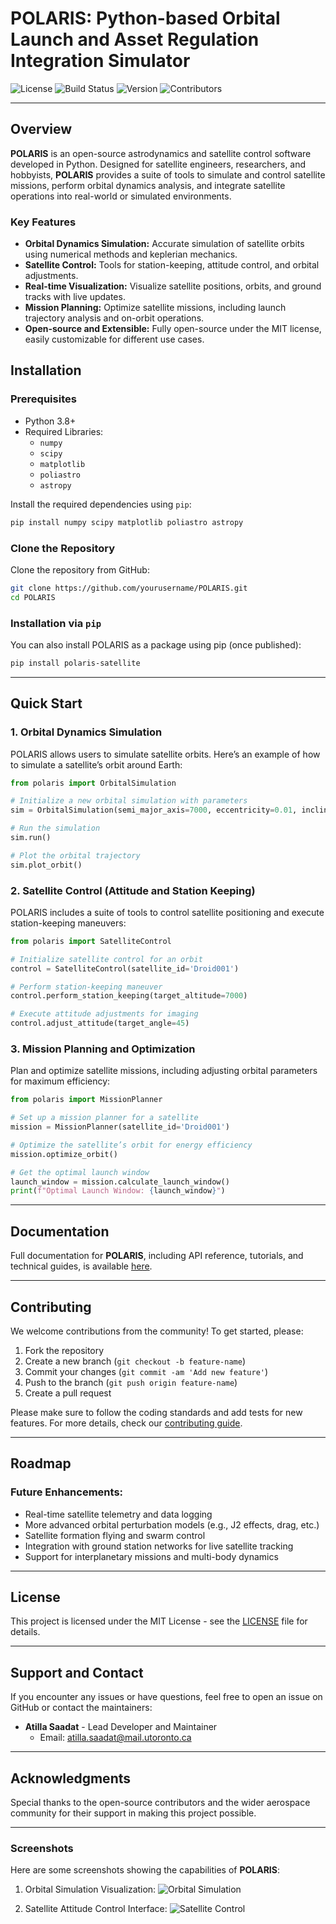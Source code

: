 
# **POLARIS**: Python-based Orbital Launch and Asset Regulation Integration Simulator

![License](https://img.shields.io/github/license/asaadat/POLARIS)
![Build Status](https://img.shields.io/github/actions/workflow/status/asaadat/POLARIS/build.yml)
![Version](https://img.shields.io/github/v/release/asaadat/POLARIS)
![Contributors](https://img.shields.io/github/contributors/asaadat/POLARIS)

---

## **Overview**

**POLARIS** is an open-source astrodynamics and satellite control software developed in Python. Designed for satellite engineers, researchers, and hobbyists, **POLARIS** provides a suite of tools to simulate and control satellite missions, perform orbital dynamics analysis, and integrate satellite operations into real-world or simulated environments.

### **Key Features**
- **Orbital Dynamics Simulation:** Accurate simulation of satellite orbits using numerical methods and keplerian mechanics.
- **Satellite Control:** Tools for station-keeping, attitude control, and orbital adjustments.
- **Real-time Visualization:** Visualize satellite positions, orbits, and ground tracks with live updates.
- **Mission Planning:** Optimize satellite missions, including launch trajectory analysis and on-orbit operations.
- **Open-source and Extensible:** Fully open-source under the MIT license, easily customizable for different use cases.

## **Installation**

### **Prerequisites**

- Python 3.8+
- Required Libraries:
  - `numpy`
  - `scipy`
  - `matplotlib`
  - `poliastro`
  - `astropy`

Install the required dependencies using `pip`:

```bash
pip install numpy scipy matplotlib poliastro astropy
```

### **Clone the Repository**

Clone the repository from GitHub:

```bash
git clone https://github.com/yourusername/POLARIS.git
cd POLARIS
```

### **Installation via `pip`**

You can also install POLARIS as a package using pip (once published):

```bash
pip install polaris-satellite
```

---

## **Quick Start**

### **1. Orbital Dynamics Simulation**

POLARIS allows users to simulate satellite orbits. Here’s an example of how to simulate a satellite’s orbit around Earth:

```python
from polaris import OrbitalSimulation

# Initialize a new orbital simulation with parameters
sim = OrbitalSimulation(semi_major_axis=7000, eccentricity=0.01, inclination=28.5)

# Run the simulation
sim.run()

# Plot the orbital trajectory
sim.plot_orbit()
```

### **2. Satellite Control (Attitude and Station Keeping)**

POLARIS includes a suite of tools to control satellite positioning and execute station-keeping maneuvers:

```python
from polaris import SatelliteControl

# Initialize satellite control for an orbit
control = SatelliteControl(satellite_id='Droid001')

# Perform station-keeping maneuver
control.perform_station_keeping(target_altitude=7000)

# Execute attitude adjustments for imaging
control.adjust_attitude(target_angle=45)
```

### **3. Mission Planning and Optimization**

Plan and optimize satellite missions, including adjusting orbital parameters for maximum efficiency:

```python
from polaris import MissionPlanner

# Set up a mission planner for a satellite
mission = MissionPlanner(satellite_id='Droid001')

# Optimize the satellite’s orbit for energy efficiency
mission.optimize_orbit()

# Get the optimal launch window
launch_window = mission.calculate_launch_window()
print(f"Optimal Launch Window: {launch_window}")
```

---

## **Documentation**

Full documentation for **POLARIS**, including API reference, tutorials, and technical guides, is available [here](https://yourpolarisdocs.com).

---

## **Contributing**

We welcome contributions from the community! To get started, please:

1. Fork the repository
2. Create a new branch (`git checkout -b feature-name`)
3. Commit your changes (`git commit -am 'Add new feature'`)
4. Push to the branch (`git push origin feature-name`)
5. Create a pull request

Please make sure to follow the coding standards and add tests for new features. For more details, check our [contributing guide](CONTRIBUTING.md).

---

## **Roadmap**

### Future Enhancements:
- Real-time satellite telemetry and data logging
- More advanced orbital perturbation models (e.g., J2 effects, drag, etc.)
- Satellite formation flying and swarm control
- Integration with ground station networks for live satellite tracking
- Support for interplanetary missions and multi-body dynamics

---

## **License**

This project is licensed under the MIT License - see the [LICENSE](LICENSE) file for details.

---

## **Support and Contact**

If you encounter any issues or have questions, feel free to open an issue on GitHub or contact the maintainers:

- **Atilla Saadat** - Lead Developer and Maintainer
  - Email: [atilla.saadat@mail.utoronto.ca](mailto:atilla.saadat@mail.utoronto.ca)

---

## **Acknowledgments**

Special thanks to the open-source contributors and the wider aerospace community for their support in making this project possible.

---

### **Screenshots**

Here are some screenshots showing the capabilities of **POLARIS**:

1. Orbital Simulation Visualization:
   ![Orbital Simulation](docs/images/orbital_sim.png)

2. Satellite Attitude Control Interface:
   ![Satellite Control](docs/images/satellite_control.png)
